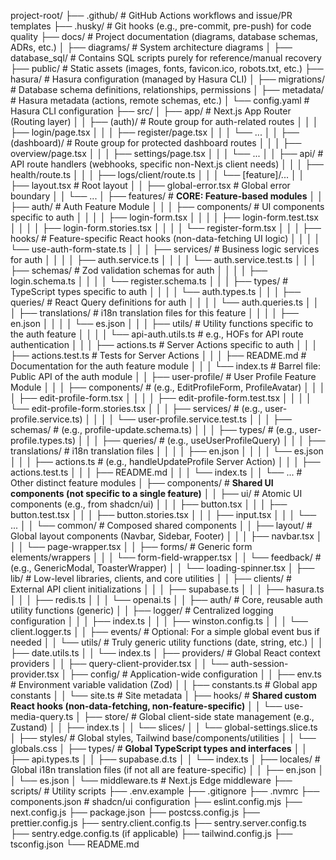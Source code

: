 project-root/
├── .github/                      # GitHub Actions workflows and issue/PR templates
├── .husky/                       # Git hooks (e.g., pre-commit, pre-push) for code quality
├── docs/                         # Project documentation (diagrams, database schemas, ADRs, etc.)
│   ├── diagrams/                 # System architecture diagrams
│   ├── database_sql/             # Contains SQL scripts purely for reference/manual recovery
├── public/                       # Static assets (images, fonts, favicon.ico, robots.txt, etc.)
├── hasura/                       # Hasura configuration (managed by Hasura CLI)
│   ├── migrations/               # Database schema definitions, relationships, permissions
│   ├── metadata/                 # Hasura metadata (actions, remote schemas, etc.)
│   └── config.yaml               # Hasura CLI configuration
├── src/
│   ├── app/                      # Next.js App Router (Routing layer)
│   │   ├── (auth)/               # Route group for auth-related routes
│   │   │   ├── login/page.tsx
│   │   │   ├── register/page.tsx
│   │   │   └── ...
│   │   ├── (dashboard)/          # Route group for protected dashboard routes
│   │   │   ├── overview/page.tsx
│   │   │   ├── settings/page.tsx
│   │   │   └── ...
│   │   ├── api/                  # API route handlers (webhooks, specific non-Next.js client needs)
│   │   │   ├── health/route.ts
│   │   │   ├── logs/client/route.ts
│   │   │   └── [feature]/...
│   │   ├── layout.tsx            # Root layout
│   │   ├── global-error.tsx      # Global error boundary
│   │   └── ...
│   ├── features/                 # **CORE: Feature-based modules**
│   │   ├── auth/                 # Auth Feature Module
│   │   │   ├── components/       # UI components specific to auth
│   │   │   │   ├── login-form.tsx
│   │   │   │   ├── login-form.test.tsx
│   │   │   │   ├── login-form.stories.tsx
│   │   │   │   └── register-form.tsx
│   │   │   ├── hooks/            # Feature-specific React hooks (non-data-fetching UI logic)
│   │   │   │   └── use-auth-form-state.ts
│   │   │   ├── services/         # Business logic services for auth
│   │   │   │   ├── auth.service.ts
│   │   │   │   └── auth.service.test.ts
│   │   │   ├── schemas/          # Zod validation schemas for auth
│   │   │   │   ├── login.schema.ts
│   │   │   │   └── register.schema.ts
│   │   │   ├── types/            # TypeScript types specific to auth
│   │   │   │   └── auth.types.ts
│   │   │   ├── queries/          # React Query definitions for auth
│   │   │   │   └── auth.queries.ts
│   │   │   ├── translations/     # i18n translation files for this feature
│   │   │   │   ├── en.json
│   │   │   │   └── es.json
│   │   │   ├── utils/            # Utility functions specific to the auth feature
│   │   │   │   └── api-auth.utils.ts # e.g., HOFs for API route authentication
│   │   │   ├── actions.ts        # Server Actions specific to auth
│   │   │   ├── actions.test.ts   # Tests for Server Actions
│   │   │   ├── README.md         # Documentation for the auth feature module
│   │   │   └── index.ts          # Barrel file: Public API of the auth module
│   │   ├── user-profile/         # User Profile Feature Module
│   │   │   ├── components/       # (e.g., EditProfileForm, ProfileAvatar)
│   │   │   │   ├── edit-profile-form.tsx
│   │   │   │   ├── edit-profile-form.test.tsx
│   │   │   │   └── edit-profile-form.stories.tsx
│   │   │   ├── services/         # (e.g., user-profile.service.ts)
│   │   │   │   └── user-profile.service.test.ts
│   │   │   ├── schemas/          # (e.g., profile-update.schema.ts)
│   │   │   ├── types/            # (e.g., user-profile.types.ts)
│   │   │   ├── queries/          # (e.g., useUserProfileQuery)
│   │   │   ├── translations/     # i18n translation files
│   │   │   │   ├── en.json
│   │   │   │   └── es.json
│   │   │   ├── actions.ts        # (e.g., handleUpdateProfile Server Action)
│   │   │   ├── actions.test.ts
│   │   │   ├── README.md
│   │   │   └── index.ts
│   │   └── ...                   # Other distinct feature modules
│   ├── components/               # **Shared UI components (not specific to a single feature)**
│   │   ├── ui/                   # Atomic UI components (e.g., from shadcn/ui)
│   │   │   ├── button.tsx
│   │   │   ├── button.test.tsx
│   │   │   ├── button.stories.tsx
│   │   │   ├── input.tsx
│   │   │   └── ...
│   │   └── common/               # Composed shared components
│   │       ├── layout/           # Global layout components (Navbar, Sidebar, Footer)
│   │       │   ├── navbar.tsx
│   │       │   └── page-wrapper.tsx
│   │       ├── forms/            # Generic form elements/wrappers
│   │       │   └── form-field-wrapper.tsx
│   │       └── feedback/         # (e.g., GenericModal, ToasterWrapper)
│   │           └── loading-spinner.tsx
│   ├── lib/                      # Low-level libraries, clients, and core utilities
│   │   ├── clients/              # External API client initializations
│   │   │   ├── supabase.ts
│   │   │   ├── hasura.ts
│   │   │   ├── redis.ts
│   │   │   └── openai.ts
│   │   ├── auth/                 # Core, reusable auth utility functions (generic)
│   │   ├── logger/               # Centralized logging configuration
│   │   │   ├── index.ts
│   │   │   ├── winston.config.ts
│   │   │   └── client.logger.ts
│   │   ├── events/               # Optional: For a simple global event bus if needed
│   │   └── utils/                # Truly generic utility functions (date, string, etc.)
│   │       ├── date.utils.ts
│   │       └── index.ts
│   ├── providers/                # Global React context providers
│   │   ├── query-client-provider.tsx
│   │   └── auth-session-provider.tsx
│   ├── config/                   # Application-wide configuration
│   │   ├── env.ts                # Environment variable validation (Zod)
│   │   ├── constants.ts          # Global app constants
│   │   └── site.ts               # Site metadata
│   ├── hooks/                    # **Shared custom React hooks (non-data-fetching, non-feature-specific)**
│   │   └── use-media-query.ts
│   ├── store/                    # Global client-side state management (e.g., Zustand)
│   │   ├── index.ts
│   │   └── slices/
│   │       └── global-settings.slice.ts
│   ├── styles/                   # Global styles, Tailwind base/components/utilities
│   │   └── globals.css
│   ├── types/                    # **Global TypeScript types and interfaces**
│   │   ├── api.types.ts
│   │   ├── supabase.d.ts
│   │   └── index.ts
│   ├── locales/                  # Global i18n translation files (if not all are feature-specific)
│   │   ├── en.json
│   │   └── es.json
│   └── middleware.ts             # Next.js Edge middleware
├── scripts/                      # Utility scripts
├── .env.example
├── .gitignore
├── .nvmrc
├── components.json               # shadcn/ui configuration
├── eslint.config.mjs
├── next.config.js
├── package.json
├── postcss.config.js
├── prettier.config.js
├── sentry.client.config.ts
├── sentry.server.config.ts
├── sentry.edge.config.ts (if applicable)
├── tailwind.config.js
├── tsconfig.json
└── README.md
